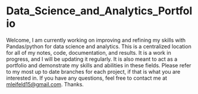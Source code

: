 # Data_Science_and_Analytics_Portfolio
Welcome, I am currently working on improving and refining my skills with Pandas/python for data science and analytics. This is a centralized location for all of my notes, code, documentation, and results. It is a work in progress, and I will be updating it regularly. It is also meant to act as a portfolio and demonstrate my skills and abilities in these fields. Please refer to my most up to date branches for each project, if that is what you are interested in. If you have any questions, feel free to contact me at mleifeld15@gmail.com. Thanks.

